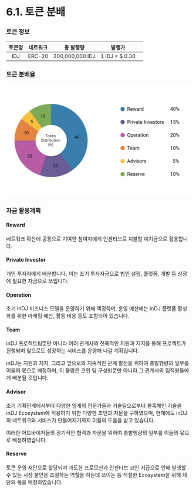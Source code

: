 # 6.1. 토큰 분배

### 토큰 정보

| 토큰명 |  네트워크  |      총 발행량      |       발행가      |   |
| :-: | :----: | :-------------: | :------------: | - |
| IDJ | ERC-20 | 300,000,000 IDJ | 1 IDJ = $ 0.30 |   |

### 토큰 분배율

![](<../.gitbook/assets/image (31).png>)

### 자금 활용계획 &#x20;

#### Reward

네트워크 확산에 공통으로 기여한 참여자에게 인센티브로 지불할 예치금으로 활용합니다.

#### Private Investor

개인 투자자에게 배분합니다. 이는 초기 투자자금으로 법인 설립, 플랫폼, 개발 등 상장에 필요한 자금으로 쓰입니다.&#x20;

#### Operation

초기 inDJ 비즈니스 모델을 운영하기 위해 책정하며, 운영 예산에는 inDJ 플랫폼 활성화를 위한 마케팅 예산, 활동 비용 등도 포함되어 있습니다.&#x20;

#### Team

inDJ 프로젝트팀뿐만 아니라 여러 관계사의 전폭적인 지원과 지지를 통해 프로젝트가 진행되며 앞으로도 성장하는 서비스를 운영해 나갈 계획입니다.&#x20;

inDJ는 지원과 지지, 그리고 앞으로의 지속적인 관계 발전을 위하여 총발행량의 일부를 이들의 몫으로 배정하며, 이 물량은 코인 팀 구성원뿐만 아니라 그 관계사의 임직원들에게 배분될 것입니다.

#### Advisor

초기 기획단계에서부터 다양한 업계의 전문가들과 기술팀으로부터 블록체인 기술을 inDJ Ecosystem에 적용하기 위한 다양한 조언과 자문을 구하였으며, 현재에도 inDJ의 네트워크와 서비스가 만들어지기까지 이들의 도움을 받고 있습니다.&#x20;

이러한 어드바이저들의 장기적인 협력과 자문을 위하여 총발행량의 일부를 이들의 몫으로 배정하였습니다.

#### Reserve

토큰 운영 재단으로 할당되며 과도한 프로모션과 인센티브 코인 지급으로 인해 발생할 수 있는 시장 불안을 조절하는 역할을 하는데 쓰이는 등 적절한 Ecosystem을 위해 재단의 몫을 배정하였습니다.
